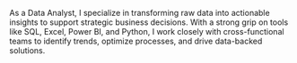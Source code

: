 As a Data Analyst, I specialize in transforming raw data into actionable insights to support strategic business decisions. With a strong grip on tools like SQL, Excel, Power BI, and Python, I work closely with cross-functional teams to identify trends, optimize processes, and drive data-backed solutions.
